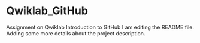 # Qwiklab_GitHub
Assignment on Qwiklab Introduction to GitHub
I am editing the README file. Adding some more details about the project description.

